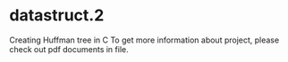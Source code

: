 # datastruct.2
Creating Huffman tree in C
To get more information about project, please check out pdf documents in file.
